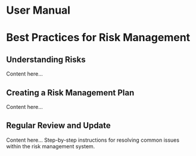 # User Manual


# Best Practices for Risk Management

## Understanding Risks

Content here...

## Creating a Risk Management Plan

Content here...

## Regular Review and Update

Content here...
Step-by-step instructions for resolving common issues within the risk management system.

